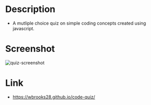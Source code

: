 # Description
- A mutliple choice quiz on simple coding concepts created using javascript.

# Screenshot
![quiz-screenshot](https://user-images.githubusercontent.com/93878337/155915268-3b528a2d-ea29-43ee-b49c-06d96286bcd6.PNG)

# Link
- https://wbrooks28.github.io/code-quiz/

